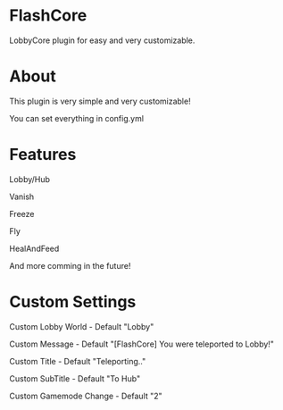 # FlashCore
LobbyCore plugin for easy and very customizable.

# About
This plugin is very simple and very customizable!

You can set everything in config.yml

# Features

Lobby/Hub

Vanish

Freeze

Fly

HealAndFeed

And more comming in the future!

# Custom Settings
Custom Lobby World - Default "Lobby"

Custom Message - Default "[FlashCore] You were teleported to Lobby!"

Custom Title - Default "Teleporting.."

Custom SubTitle - Default "To Hub"

Custom Gamemode Change - Default "2"
